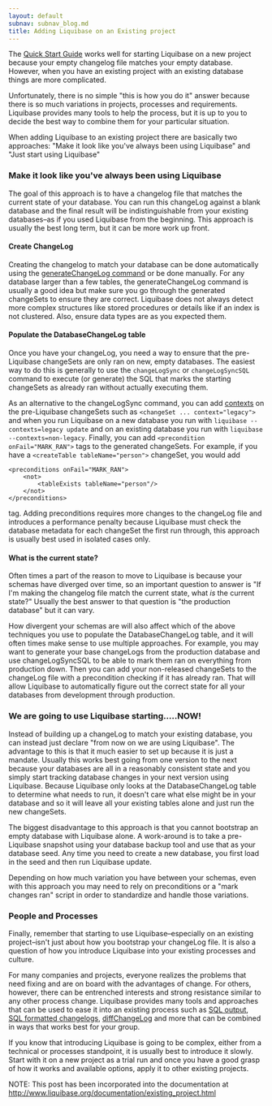 ```yaml
---
layout: default
subnav: subnav_blog.md
title: Adding Liquibase on an Existing project
---
```



The <a href="http://www.liquibase.org/quickstart.html">Quick Start Guide</a> works well for starting Liquibase on a new project because your empty changelog file matches your empty database. However, when you have an existing project with an existing database things are more complicated.

Unfortunately, there is no simple "this is how you do it" answer because there is so much variations in projects, processes and requirements. Liquibase provides many tools to help the process, but it is up to you to decide the best way to combine them for your particular situation.

When adding Liquibase to an existing project there are basically two approaches: "Make it look like you've always been using Liquibase" and "Just start using Liquibase"

### Make it look like you've always been using Liquibase

The goal of this approach is to have a changelog file that matches the current state of your database. You can run this changeLog against a blank database and the final result will be indistinguishable from your existing databases&ndash;as if you used Liquibase from the beginning. This approach is usually the best long term, but it can be more work up front.


#### Create ChangeLog

Creating the changelog to match your database can be done automatically using the <a href="http://www.liquibase.org/documentation/generating_changelogs.html">generateChangeLog command</a> or be done manually. For any database larger than a few tables, the generateChangeLog command is usually a good idea but make sure you go through the generated changeSets to ensure they are correct. Liquibase does not always detect more complex structures like stored procedures or details like if an index is not clustered. Also, ensure data types are as you expected them.


#### Populate the DatabaseChangeLog table

Once you have your changeLog, you need a way to ensure that the pre-Liquibase changeSets are only ran on new, empty databases. The easiest way to do this is generally to use the `changeLogSync` or `changeLogSyncSQL` command to execute (or generate) the SQL that marks the starting changeSets as already ran without actually executing them.



As an alternative to the changeLogSync command, you can add <a href="http://www.liquibase.org/documentation/contexts.html">contexts</a> on the pre-Liquibase changeSets such as `<changeSet ... context="legacy">` and when you run Liquibase on a new database you run with `liquibase --contexts=legacy update` and on an existing database you run with <code>liquibase --contexts=non-legacy</code>.
Finally, you can add `<precondition onFail="MARK_RAN">` tags to the generated changeSets. For example, if you have a `<createTable tableName="person">` changeSet, you would add

    <preconditions onFail="MARK_RAN">
        <not>
            <tableExists tableName="person"/>
        </not>
    </preconditions>

tag. Adding preconditions requires more changes to the changeLog file and introduces a performance penalty because Liquibase must check the database metadata for each changeSet the first run through, this approach is usually best used in isolated cases only.

#### What is the current state?

Often times a part of the reason to move to Liquibase is because your schemas have diverged over time, so an important question to answer is "If I'm making the changelog file match the current state, what *is* the current state?" Usually the best answer to that question is "the production database" but it can vary.



How divergent your schemas are will also affect which of the above techniques you use to populate the DatabaseChangeLog table, and it will often times make sense to use multiple approaches. For example, you may want to generate your base changeLogs from the production database and use changeLogSyncSQL to be able to mark them ran on everything from production down. Then you can add your non-released changeSets to the changeLog file with a precondition checking if it has already ran. That will allow Liquibase to automatically figure out the correct state for all your databases from development through production.

### We are going to use Liquibase starting&hellip;..NOW!

Instead of building up a changeLog to match your existing database, you can instead just declare "from now on we are using Liquibase". The advantage to this is that it much easier to set up because it is just a mandate. Usually this works best going from one version to the next because your databases are all in a reasonably consistent state and you simply start tracking database changes in your next version using Liquibase. Because Liquibase only looks at the DatabaseChangeLog table to determine what needs to run, it doesn't care what else might be in your database and so it will leave all your existing tables alone and just run the new changeSets.



The biggest disadvantage to this approach is that you cannot bootstrap an empty database with Liquibase alone. A work-around is to take a pre-Liquibase snapshot using your database backup tool and use that as your database seed. Any time you need to create a new database, you first load in the seed and then run Liquibase update.


Depending on how much variation you have between your schemas, even with this approach you may need to rely on preconditions or a "mark changes ran" script in order to standardize and handle those variations.

### People and Processes

Finally, remember that starting to use Liquibase&ndash;especially on an existing project&ndash;isn't just about how you bootstrap your changeLog file. It is also a question of how you introduce Liquibase into your existing processes and culture.



For many companies and projects, everyone realizes the problems that need fixing and are on board with the advantages of change. For others, however, there can be entrenched interests and strong resistance similar to any other process change. Liquibase provides many tools and approaches that can be used to ease it into an existing process such as <a href="http://www.liquibase.org/documentation/sql_output.html">SQL output</a>, <a href="http://www.liquibase.org/documentation/sql_format.html">SQL formatted changelogs</a>, <a href="http://www.liquibase.org/documentation/diff.html">diffChangeLog</a> and more that can be combined in ways that works best for your group.


If you know that introducing Liquibase is going to be complex, either from a technical or processes standpoint, it is usually best to introduce it slowly. Start with it on a new project as a trial run and once you have a good grasp of how it works and available options, apply it to other existing projects.


NOTE: This post has been incorporated into the documentation at <a href="http://www.liquibase.org/documentation/existing_project.html">http://www.liquibase.org/documentation/existing_project.html</a>
